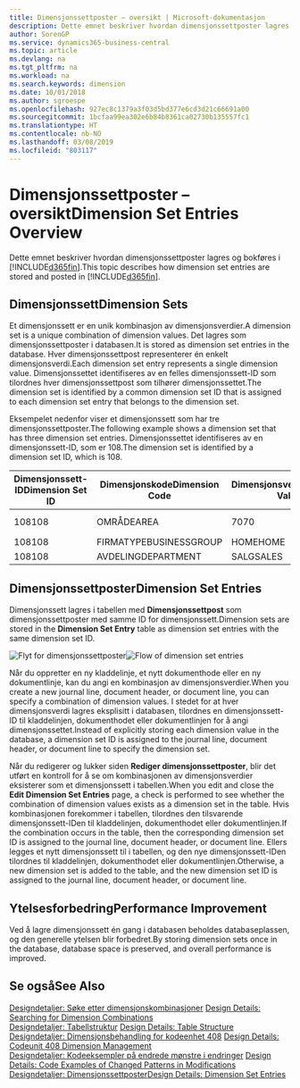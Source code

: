 ```yaml
---
title: Dimensjonssettposter – oversikt | Microsoft-dokumentasjon
description: Dette emnet beskriver hvordan dimensjonssettposter lagres og bokføres i Dynamics 365.
author: SorenGP
ms.service: dynamics365-business-central
ms.topic: article
ms.devlang: na
ms.tgt_pltfrm: na
ms.workload: na
ms.search.keywords: dimension
ms.date: 10/01/2018
ms.author: sgroespe
ms.openlocfilehash: 927ec8c1379a3f03d5bd377e6cd3d21c66691a00
ms.sourcegitcommit: 1bcfaa99ea302e6b84b8361ca02730b135557fc1
ms.translationtype: HT
ms.contentlocale: nb-NO
ms.lasthandoff: 03/08/2019
ms.locfileid: "803117"
---
```

# <a name="dimension-set-entries-overview"></a><span data-ttu-id="68026-103">Dimensjonssettposter – oversikt</span><span class="sxs-lookup"><span data-stu-id="68026-103">Dimension Set Entries Overview</span></span>
<span data-ttu-id="68026-104">Dette emnet beskriver hvordan dimensjonssettposter lagres og bokføres i [!INCLUDE[d365fin](includes/d365fin_md.md)].</span><span class="sxs-lookup"><span data-stu-id="68026-104">This topic describes how dimension set entries are stored and posted in [!INCLUDE[d365fin](includes/d365fin_md.md)].</span></span>  

## <a name="dimension-sets"></a><span data-ttu-id="68026-105">Dimensjonssett</span><span class="sxs-lookup"><span data-stu-id="68026-105">Dimension Sets</span></span>  
<span data-ttu-id="68026-106">Et dimensjonssett er en unik kombinasjon av dimensjonsverdier.</span><span class="sxs-lookup"><span data-stu-id="68026-106">A dimension set is a unique combination of dimension values.</span></span> <span data-ttu-id="68026-107">Det lagres som dimensjonssettposter i databasen.</span><span class="sxs-lookup"><span data-stu-id="68026-107">It is stored as dimension set entries in the database.</span></span> <span data-ttu-id="68026-108">Hver dimensjonssettpost representerer én enkelt dimensjonsverdi.</span><span class="sxs-lookup"><span data-stu-id="68026-108">Each dimension set entry represents a single dimension value.</span></span> <span data-ttu-id="68026-109">Dimensjonssettet identifiseres av en felles dimensjonssett-ID som tilordnes hver dimensjonssettpost som tilhører dimensjonssettet.</span><span class="sxs-lookup"><span data-stu-id="68026-109">The dimension set is identified by a common dimension set ID that is assigned to each dimension set entry that belongs to the dimension set.</span></span>  

<span data-ttu-id="68026-110">Eksempelet nedenfor viser et dimensjonssett som har tre dimensjonssettposter.</span><span class="sxs-lookup"><span data-stu-id="68026-110">The following example shows a dimension set that has three dimension set entries.</span></span> <span data-ttu-id="68026-111">Dimensjonssettet identifiseres av en dimensjonssett-ID, som er 108.</span><span class="sxs-lookup"><span data-stu-id="68026-111">The dimension set is identified by a dimension set ID, which is 108.</span></span>  

|<span data-ttu-id="68026-112">Dimensjonssett-ID</span><span class="sxs-lookup"><span data-stu-id="68026-112">Dimension Set ID</span></span>|<span data-ttu-id="68026-113">Dimensjonskode</span><span class="sxs-lookup"><span data-stu-id="68026-113">Dimension Code</span></span>|<span data-ttu-id="68026-114">Dimensjonsverdikode</span><span class="sxs-lookup"><span data-stu-id="68026-114">Dimension Value Code</span></span>|<span data-ttu-id="68026-115">Navn på dimensjonsverdi</span><span class="sxs-lookup"><span data-stu-id="68026-115">Dimension Value Name</span></span>|  
|----------------------|--------------------|--------------------------|--------------------------|  
|<span data-ttu-id="68026-116">108</span><span class="sxs-lookup"><span data-stu-id="68026-116">108</span></span>|<span data-ttu-id="68026-117">OMRÅDE</span><span class="sxs-lookup"><span data-stu-id="68026-117">AREA</span></span>|<span data-ttu-id="68026-118">70</span><span class="sxs-lookup"><span data-stu-id="68026-118">70</span></span>|<span data-ttu-id="68026-119">Amerika – nord</span><span class="sxs-lookup"><span data-stu-id="68026-119">America North</span></span>|  
|<span data-ttu-id="68026-120">108</span><span class="sxs-lookup"><span data-stu-id="68026-120">108</span></span>|<span data-ttu-id="68026-121">FIRMATYPE</span><span class="sxs-lookup"><span data-stu-id="68026-121">BUSINESSGROUP</span></span>|<span data-ttu-id="68026-122">HOME</span><span class="sxs-lookup"><span data-stu-id="68026-122">HOME</span></span>|<span data-ttu-id="68026-123">Hjem</span><span class="sxs-lookup"><span data-stu-id="68026-123">Home</span></span>|  
|<span data-ttu-id="68026-124">108</span><span class="sxs-lookup"><span data-stu-id="68026-124">108</span></span>|<span data-ttu-id="68026-125">AVDELING</span><span class="sxs-lookup"><span data-stu-id="68026-125">DEPARTMENT</span></span>|<span data-ttu-id="68026-126">SALG</span><span class="sxs-lookup"><span data-stu-id="68026-126">SALES</span></span>|<span data-ttu-id="68026-127">Salg</span><span class="sxs-lookup"><span data-stu-id="68026-127">Sales</span></span>|  

## <a name="dimension-set-entries"></a><span data-ttu-id="68026-128">Dimensjonssettposter</span><span class="sxs-lookup"><span data-stu-id="68026-128">Dimension Set Entries</span></span>  
<span data-ttu-id="68026-129">Dimensjonssett lagres i tabellen med **Dimensjonssettpost** som dimensjonssettposter med samme ID for dimensjonssett.</span><span class="sxs-lookup"><span data-stu-id="68026-129">Dimension sets are stored in the **Dimension Set Entry** table as dimension set entries with the same dimension set ID.</span></span>  

<span data-ttu-id="68026-130">![Flyt for dimensjonssettposter](media/dimensionentrynav7.png "Flyt for dimensjonssettposter")</span><span class="sxs-lookup"><span data-stu-id="68026-130">![Flow of dimension set entries](media/dimensionentrynav7.png "Flow of dimension set entries")</span></span>  

<span data-ttu-id="68026-131">Når du oppretter en ny kladdelinje, et nytt dokumenthode eller en ny dokumentlinje, kan du angi en kombinasjon av dimensjonsverdier.</span><span class="sxs-lookup"><span data-stu-id="68026-131">When you create a new journal line, document header, or document line, you can specify a combination of dimension values.</span></span> <span data-ttu-id="68026-132">I stedet for at hver dimensjonsverdi lagres eksplisitt i databasen, tilordnes en dimensjonssett-ID til kladdelinjen, dokumenthodet eller dokumentlinjen for å angi dimensjonssettet.</span><span class="sxs-lookup"><span data-stu-id="68026-132">Instead of explicitly storing each dimension value in the database, a dimension set ID is assigned to the journal line, document header, or document line to specify the dimension set.</span></span>  

<span data-ttu-id="68026-133">Når du redigerer og lukker siden **Rediger dimensjonssettposter**, blir det utført en kontroll for å se om kombinasjonen av dimensjonsverdier eksisterer som et dimensjonssett i tabellen.</span><span class="sxs-lookup"><span data-stu-id="68026-133">When you edit and close the **Edit Dimension Set Entries** page, a check is performed to see whether the combination of dimension values exists as a dimension set in the table.</span></span> <span data-ttu-id="68026-134">Hvis kombinasjonen forekommer i tabellen, tilordnes den tilsvarende dimensjonssett-IDen til kladdelinjen, dokumenthodet eller dokumentlinjen.</span><span class="sxs-lookup"><span data-stu-id="68026-134">If the combination occurs in the table, then the corresponding dimension set ID is assigned to the journal line, document header, or document line.</span></span> <span data-ttu-id="68026-135">Ellers legges et nytt dimensjonssett til i tabellen, og den nye dimensjonssett-IDen tilordnes til kladdelinjen, dokumenthodet eller dokumentlinjen.</span><span class="sxs-lookup"><span data-stu-id="68026-135">Otherwise, a new dimension set is added to the table, and the new dimension set ID is assigned to the journal line, document header, or document line.</span></span>  

## <a name="performance-improvement"></a><span data-ttu-id="68026-136">Ytelsesforbedring</span><span class="sxs-lookup"><span data-stu-id="68026-136">Performance Improvement</span></span>  
<span data-ttu-id="68026-137">Ved å lagre dimensjonssett én gang i databasen beholdes databaseplassen, og den generelle ytelsen blir forbedret.</span><span class="sxs-lookup"><span data-stu-id="68026-137">By storing dimension sets once in the database, database space is preserved, and overall performance is improved.</span></span>  

## <a name="see-also"></a><span data-ttu-id="68026-138">Se også</span><span class="sxs-lookup"><span data-stu-id="68026-138">See Also</span></span>  
<span data-ttu-id="68026-139">[Designdetaljer: Søke etter dimensjonskombinasjoner](design-details-searching-for-dimension-combinations.md) </span><span class="sxs-lookup"><span data-stu-id="68026-139">[Design Details: Searching for Dimension Combinations](design-details-searching-for-dimension-combinations.md) </span></span>  
<span data-ttu-id="68026-140">[Designdetaljer: Tabellstruktur](design-details-table-structure.md) </span><span class="sxs-lookup"><span data-stu-id="68026-140">[Design Details: Table Structure](design-details-table-structure.md) </span></span>  
<span data-ttu-id="68026-141">[Designdetaljer: Dimensjonsbehandling for kodeenhet 408](design-details-codeunit-408-dimension-management.md) </span><span class="sxs-lookup"><span data-stu-id="68026-141">[Design Details: Codeunit 408 Dimension Management](design-details-codeunit-408-dimension-management.md) </span></span>  
<span data-ttu-id="68026-142">[Designdetaljer: Kodeeksempler på endrede mønstre i endringer](design-details-code-examples-of-changed-patterns-in-modifications.md) </span><span class="sxs-lookup"><span data-stu-id="68026-142">[Design Details: Code Examples of Changed Patterns in Modifications](design-details-code-examples-of-changed-patterns-in-modifications.md) </span></span>  
[<span data-ttu-id="68026-143">Designdetaljer: Dimensjonssettposter</span><span class="sxs-lookup"><span data-stu-id="68026-143">Design Details: Dimension Set Entries</span></span>](design-details-dimension-set-entries.md)   
